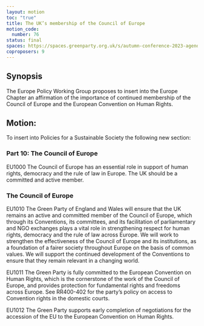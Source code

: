 ```yaml
---
layout: motion
toc: "true"
title: The UK’s membership of the Council of Europe
motion_code:
  number: 76
status: final
spaces: https://spaces.greenparty.org.uk/s/autumn-conference-2023-agenda-forum/post/post/view?id=11145
coproposers: 9
---
```

## Synopsis

The Europe Policy Working Group proposes to insert into the Europe Chapter an affirmation of the importance of continued membership of the Council of Europe and the European Convention on Human Rights.

## Motion:

To insert into Policies for a Sustainable Society the following new section:

### Part 10: The Council of Europe

EU1000 The Council of Europe has an essential role in support of human rights, democracy and the rule of law in Europe. The UK should be a committed and active member.

### The Council of Europe

EU1010 The Green Party of England and Wales will ensure that the UK remains an active and committed member of the Council of Europe, which through its Conventions, its committees, and its facilitation of parliamentary and NGO exchanges plays a vital role in strengthening respect for human rights, democracy and the rule of law across Europe. We will work to strengthen the effectiveness of the Council of Europe and its institutions, as a foundation of a fairer society throughout Europe on the basis of common values. We will support the continued development of the Conventions to ensure that they remain relevant in a changing world.

EU1011 The Green Party is fully committed to the European Convention on Human Rights, which is the cornerstone of the work of the Council of Europe, and provides protection for fundamental rights and freedoms across Europe. See RR400-402 for the party’s policy on access to Convention rights in the domestic courts.

EU1012 The Green Party supports early completion of negotiations for the accession of the EU to the European Convention on Human Rights.